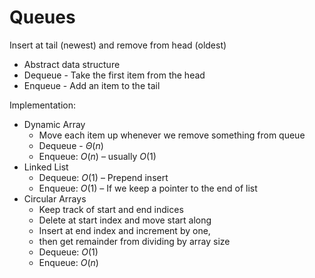 # Queues

Insert at tail (newest) and remove from head (oldest)

- Abstract data structure
- Dequeue - Take the first item from the head
- Enqueue - Add an item to the tail

Implementation:

- Dynamic Array
  - Move each item up whenever we remove something from queue
  - Dequeue - $\Theta(n)$
  - Enqueue: $O(n)$ – usually $O(1)$
- Linked List
  - Dequeue: $O(1)$ – Prepend insert
  - Enqueue: $O(1)$ – If we keep a pointer to the end of list
- Circular Arrays
  - Keep track of start and end indices
  - Delete at start index and move start along
  - Insert at end index and increment by one,
  - then get remainder from dividing by array size
  - Dequeue: $O(1)$
  - Enqueue: $O(n)$
